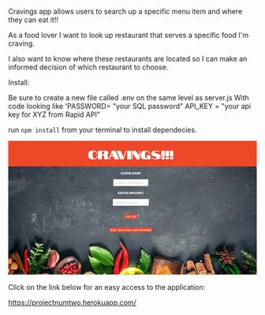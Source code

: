 Cravings app allows users to search up a specific menu item and where they can eat it!!

As a food lover I want to look up restaurant that serves a specific food I'm craving.

I also want to know where these restaurants are located so I can make an informed decision of which restaurant to choose.

Install:

Be sure to create a new file called .env on the same level as server.js With code looking like 'PASSWORD= "your SQL password" 
API_KEY = "your api key for XYZ from Rapid API"

run `npm install` from your terminal to install dependecies. 


![](images/screenshot.png)

Click on the link below for an easy access to the application:

https://projectnumtwo.herokuapp.com/